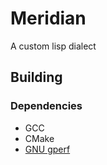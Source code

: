 # Meridian

A custom lisp dialect


## Building

### Dependencies

- GCC
- CMake
- [GNU gperf](https://www.gnu.org/software/gperf/)
